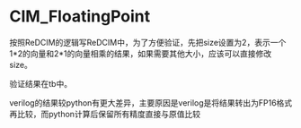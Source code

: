 # CIM_FloatingPoint

按照ReDCIM的逻辑写ReDCIM中，为了方便验证，先把size设置为2，表示一个1\*2的向量和2\*1的向量相乘的结果，如果需要其他大小，应该可以直接修改size。

验证结果在tb中。

verilog的结果较python有更大差异，主要原因是verilog是将结果转出为FP16格式再比较，而python计算后保留所有精度直接与原值比较
